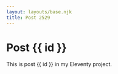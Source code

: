 ```yaml
---
layout: layouts/base.njk
title: Post 2529
---
```


# Post {{ id }}

This is post {{ id }} in my Eleventy project.
